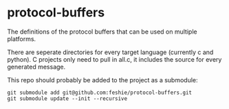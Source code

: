 protocol-buffers
================

The definitions of the protocol buffers that can be used on multiple platforms.

There are seperate directories for every target language (currently c and python).
C projects only need to pull in all.c, it includes the source for every generated message.

This repo should probably be added to the project as a submodule:

    git submodule add git@github.com:feshie/protocol-buffers.git
    git submodule update --init --recursive
